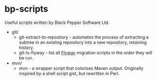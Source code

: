 bp-scripts
==========

Useful scripts written by Black Pepper Software Ltd.

- git/
	- git-extract-to-repository - automates the process of extracting a
	  subtree in an existing repository into a new repository, retaining
	  history.
    - git-ls-flyway - list all [Flyway](http://www.flywaydb.org/) migration
      scripts in the order they will be run.
- mvn/
	- mvn - a wrapper script that colorises Maven output. Originally
	  inspired by a shell script gist, but rewritten in Perl.
